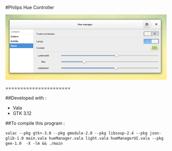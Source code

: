 #Philips Hue Controller

![ScreenShot](https://raw.githubusercontent.com/gcrielou/HueVala/master/hue_screenshot.png)

======================

##Developed with :
* Vala
* GTK 3.12


##To compile this program :

```Shell
valac --pkg gtk+-3.0 --pkg gmodule-2.0 --pkg libsoup-2.4 --pkg json-glib-1.0 main.vala hueManager.vala light.vala hueManagerUI.vala --pkg gee-1.0  -X -lm && ./main
```
